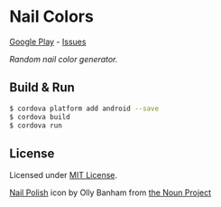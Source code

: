 # Nail Colors
[Google Play] - [Issues]

_Random nail color generator._

[Google Play]: https://play.google.com/store/apps/details?id=com.metaist.nailcolors
[Issues]: https://github.com/30Apps30Days/08-nailcolors/issues

## Build & Run
```bash
$ cordova platform add android --save
$ cordova build
$ cordova run
```

## License
Licensed under [MIT License].

[Nail Polish] icon by Olly Banham from [the Noun Project]

[MIT License]: http://opensource.org/licenses/MIT
[Nail Polish]: https://thenounproject.com/term/nail-polish/152135/
[the Noun Project]: https://thenounproject.com
